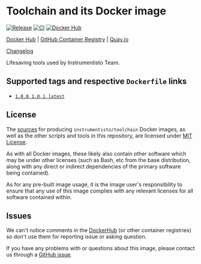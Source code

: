 Toolchain and its Docker image
==============================

[![Release](https://img.shields.io/github/v/release/instrumentisto/toolchain "Release")](https://github.com/instrumentisto/toolchain/releases)
[![CI](https://github.com/instrumentisto/toolchain/actions/workflows/ci.yml/badge.svg?branch=master "CI")](https://github.com/instrumentisto/toolchain/actions?query=workflow%3ACI+branch%3Amaster)
[![Docker Hub](https://img.shields.io/docker/pulls/instrumentisto/toolchain?label=Docker%20Hub%20pulls "Docker Hub pulls")](https://hub.docker.com/r/instrumentisto/toolchain)

[Docker Hub](https://hub.docker.com/r/instrumentisto/toolchain)
| [GitHub Container Registry](https://github.com/orgs/instrumentisto/packages/container/package/toolchain)
| [Quay.io](https://quay.io/repository/instrumentisto/toolchain)

[Changelog](https://github.com/instrumentisto/toolchain/blob/master/CHANGELOG.md)

Lifesaving tools used by Instrumentisto Team.




## Supported tags and respective `Dockerfile` links

- [`1.0.0`, `1.0`, `1`, `latest`][d1]




## License

The [sources][92] for producing `instrumentisto/toolchain` Docker images, as well as the other scripts and tools in this repository, are licensed under [MIT License][91].

As with all Docker images, these likely also contain other software which may be under other licenses (such as Bash, etc from the base distribution, along with any direct or indirect dependencies of the primary software being contained).

As for any pre-built image usage, it is the image user's responsibility to ensure that any use of this image complies with any relevant licenses for all software contained within.




## Issues

We can't notice comments in the [DockerHub] (or other container registries) so don't use them for reporting issue or asking question.

If you have any problems with or questions about this image, please contact us through a [GitHub issue][90].




[DockerHub]: https://hub.docker.com

[90]: https://github.com/instrumentisto/toolchain/issues
[91]: https://github.com/instrumentisto/toolchain/blob/master/LICENSE.md
[92]: https://github.com/instrumentisto/toolchain

[d1]: https://github.com/instrumentisto/toolchain/blob/master/Dockerfile
